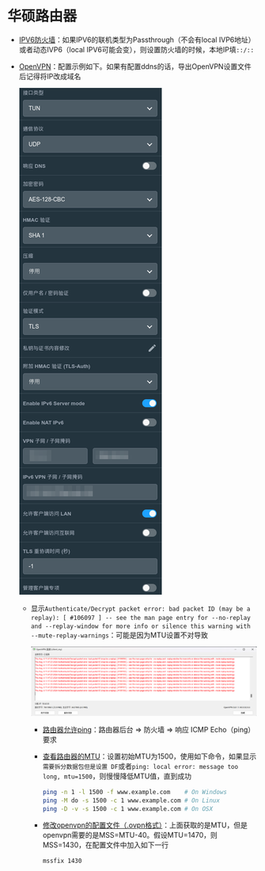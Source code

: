 # 华硕路由器

- [IPV6防火墙](https://www.right.com.cn/forum/thread-4052554-1-1.html)：如果IPV6的联机类型为Passthrough（不会有local IVP6地址）或者动态IVP6（local IPV6可能会变），则设置防火墙的时候，本地IP填`::/::`

- [OpenVPN](https://post.smzdm.com/p/am8venrd/)：配置示例如下。如果有配置ddns的话，导出OpenVPN设置文件后记得将IP改成域名

    ![image-20240114180521423](images/image-20240114180521423.png)
    
    - 显示`Authenticate/Decrypt packet error: bad packet ID (may be a replay): [ #106097 ] -- see the man page entry for --no-replay and --replay-window for more info or silence this warning with --mute-replay-warnings`：可能是因为MTU设置不对导致
    
        ![image-20240808115057588](images/image-20240808115057588.png)
    
        - [路由器允许ping](https://jingyan.baidu.com/article/75ab0bcb1b089096864db2fb.html)：路由器后台 => 防火墙 => 响应 ICMP Echo（ping）要求
    
        - [查看路由器的MTU](https://www.sonassi.com/help/troubleshooting/setting-correct-mtu-for-openvpn)：设置初始MTU为1500，使用如下命令，如果显示`需要拆分数据包但是设置 DF`或者`ping: local error: message too long, mtu=1500`，则慢慢降低MTU值，直到成功
    
            ```bash
            ping -n 1 -l 1500 -f www.example.com 	# On Windows
            ping -M do -s 1500 -c 1 www.example.com	# On Linux
            ping -D -v -s 1500 -c 1 www.example.com	# On OSX
            ```
    
        - [修改openvpn的配置文件（.ovpn格式）](https://www.sonassi.com/help/troubleshooting/setting-correct-mtu-for-openvpn)：上面获取的是MTU，但是openvpn需要的是MSS=MTU-40。假设MTU=1470，则MSS=1430，在配置文件中加入如下一行
    
            ```
            mssfix 1430
            ```
    
            

